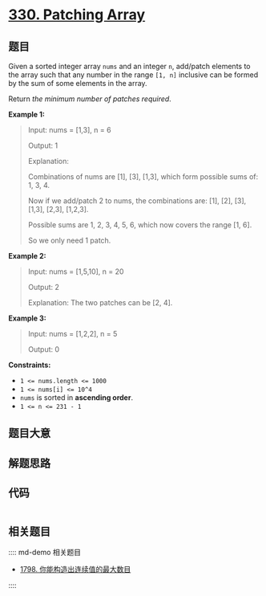 # [330. Patching Array](https://leetcode.com/problems/patching-array/)

## 题目

Given a sorted integer array `nums` and an integer `n`, add/patch elements to
the array such that any number in the range `[1, n]` inclusive can be formed
by the sum of some elements in the array.

Return _the minimum number of patches required_.

**Example 1:**

> Input: nums = [1,3], n = 6
>
> Output: 1
>
> Explanation:
>
> Combinations of nums are [1], [3], [1,3], which form possible sums of: 1, 3, 4.
>
> Now if we add/patch 2 to nums, the combinations are: [1], [2], [3], [1,3], [2,3], [1,2,3].
>
> Possible sums are 1, 2, 3, 4, 5, 6, which now covers the range [1, 6].
>
> So we only need 1 patch.

**Example 2:**

> Input: nums = [1,5,10], n = 20
>
> Output: 2
>
> Explanation: The two patches can be [2, 4].

**Example 3:**

> Input: nums = [1,2,2], n = 5
>
> Output: 0

**Constraints:**

- `1 <= nums.length <= 1000`
- `1 <= nums[i] <= 10^4`
- `nums` is sorted in **ascending order**.
- `1 <= n <= 231 - 1`

## 题目大意

## 解题思路

## 代码

```javascript

```

## 相关题目

:::: md-demo 相关题目

- [1798. 你能构造出连续值的最大数目](https://leetcode.com/problems/maximum-number-of-consecutive-values-you-can-make)

::::
